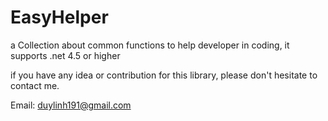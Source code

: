 # EasyHelper
a Collection about common functions to help developer in coding, it supports .net 4.5 or higher

if you have any idea or contribution for this library, please don't hesitate to contact me.

Email: duylinh191@gmail.com

